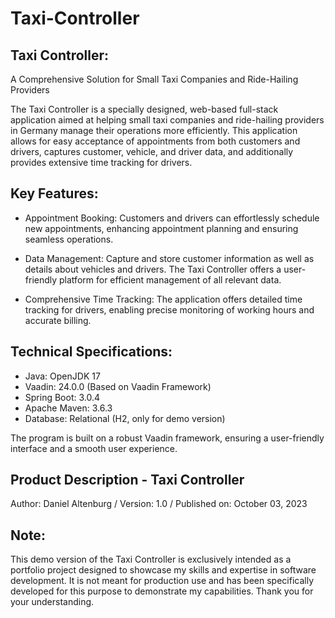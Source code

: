 # Taxi-Controller

## Taxi Controller:
A Comprehensive Solution for Small Taxi Companies and Ride-Hailing Providers

The Taxi Controller is a specially designed, web-based full-stack application aimed at helping small taxi
companies and ride-hailing providers in Germany manage their operations more efficiently. This application allows for
easy acceptance of appointments from both customers and drivers, captures customer, vehicle, and driver data, and additionally
provides extensive time tracking for drivers.

## Key Features:
- Appointment Booking: Customers and drivers can effortlessly schedule new appointments,
  enhancing appointment planning and ensuring seamless operations.

- Data Management: Capture and store customer information as well as details about vehicles and drivers.
  The Taxi Controller offers a user-friendly platform for efficient management of all relevant data.

- Comprehensive Time Tracking: The application offers detailed time tracking for drivers,
  enabling precise monitoring of working hours and accurate billing.

## Technical Specifications:

- Java: OpenJDK 17
- Vaadin: 24.0.0 (Based on Vaadin Framework)
- Spring Boot: 3.0.4
- Apache Maven: 3.6.3
- Database: Relational (H2, only for demo version)
 
The program is built on a robust Vaadin framework, ensuring a user-friendly interface and a smooth user experience.

## Product Description - Taxi Controller

Author: Daniel Altenburg /
Version: 1.0 /
Published on: October 03, 2023

## Note: 
This demo version of the Taxi Controller is exclusively intended as a portfolio project designed to showcase my skills and
expertise in software development. It is not meant for production use and has been specifically developed for this purpose to
demonstrate my capabilities. Thank you for your understanding.

